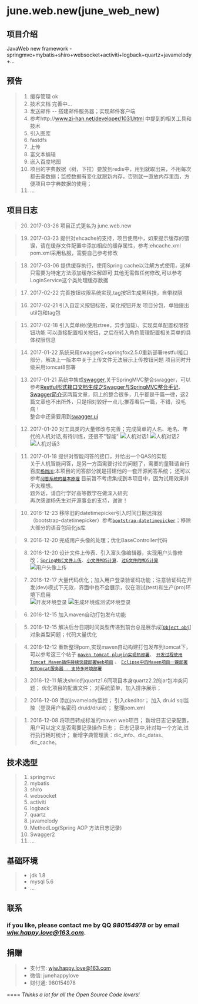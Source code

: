 # june.web.new(june_web_new)

## 项目介绍 

JavaWeb new framework - springmvc+mybatis+shiro+websocket+activiti+logback+quartz+javamelody+...

## 预告

> 1. 缓存管理		ok
> 1. 技术文档		完善中...
> 1. 发送邮件 -- 搭建邮件服务器；实现邮件客户端
> 1. 参考http://www.zi-han.net/developer/1031.html 中提到的相关工具和技术
> 1. 引入图库		
> 1. fastdfs	
> 1. 上传		
> 1. 富文本编辑	
> 1. 嵌入百度地图	
> 1. 项目的字典数据（树，下拉）要放到redis中，用到就取出来，不用每次都去查数据；监控数据有变化就跟新内存，否则就一直放内存里面，方便项目中字典数据的使用；
> 1. ...

## 项目日志

>20. 2017-03-26 项目正式更名为 june.web.new

>19. 2017-03-23 提供对ehcache的支持，项目使用中，如果提示缓存的错误，请在缓存文件配置中添加相应的缓存属性，参考:ehcache.xml
	pom.xml采用私服，需要自己参考修改

>18. 2017-03-06 提供缓存执行，使用Spring cache以注解方式使用，这样只需要为特定方法添加缓存注解即可
其他无需做任何修改,可以参考LoginService这个类处理缓存数据

>17. 2017-02-22 完善按钮权限系统实现,tag按钮生成黑科技，自带权限

>16. 2017-02-21 引入自定义按钮标签，简化按钮开发
	项目分包，单独提出util包和tag包
	
>15. 2017-02-18 引入菜单树(使用ztree，异步加载)、实现菜单配置权限按钮功能
	可以直接配置相关按钮，之后在转入角色管理配置相关菜单的具体权限信息
	
> 14. 2017-01-22 系统采用swagger2+springfox2.5.0重新部署restful接口部分，解决上一版本中关于上传文件无法展示上传按钮问题
	项目同时升级采用tomcat8部署
	
> 13. 2017-01-21 系统中集成[swagger](http://swagger.io/ "swagger"),关于SpringMVC整合swagger，可以参考[Restful形式接口文档生成之Swagger与SpringMVC整合手记](http://blog.csdn.net/xyw591238/article/details/51385233 "Swagger与SpringMVC整合")、[Swagger简介](http://blog.csdn.net/wangnan9279/article/details/44541665 "Swagger简介")这两篇文章，网上的整合很多，几乎都是千篇一律，这2篇文章也不出所外，只是相对较好一点儿;推荐看后一篇，不错，没毛病！    
	整合中还需要用到[swagger ui](https://github.com/swagger-api/swagger-ui/releases "swagger界面")

> 12. 2017-01-20 对工具类的大量修改与完善；完成简单的人名、地名、年代的人机对话,有待训练，还很不"智能"
	![人机对话1](https://github.com/junehappylove/img_lib/blob/master/june_web_new/image2.png "人机对话1")
	![人机对话2](https://github.com/junehappylove/img_lib/blob/master/june_web_new/image3.png "人机对话2")
	![人机对话3](https://github.com/junehappylove/img_lib/blob/master/june_web_new/image4.png "人机对话3")
	
> 11. 2017-01-18 提供对智能问答的接口，并给出一个QAS的实现  
	关于人机智能问答，是另一方面需要讨论的问题了，需要的童鞋请自行百度[`杨尚川`](http://yangshangchuan.iteye.com/ "杨尚川博客");本项目的问答部分就是搭建他的一套开源问答系统；
	还可以参考[`问答系统的基本原理`](http://blog.csdn.net/guotong1988/article/details/50787914 "杨尚川的QA系统的基本原理")
	目前暂不考虑集成到本项目中，因为试用效果并不太理想。   
	题外话，请自行学好高等数学在做深入研究    
	再次感谢杨先生对开源事业的支持，谢谢！
	
> 10. 2016-12-23 移除旧的datetimepicker引入时间日期选择器（bootstrap-datetimepicker）参考[`bootstrap-datetimepicker`](http://www.bootcss.com/p/bootstrap-datetimepicker/index.htm)；移除大部分的语音包简化js库

> 9. 2016-12-20 完成用户头像的处理；优化BaseController代码

> 8. 2016-12-20 设计文件上传表、引入富头像编辑器，实现用户头像修改；[`SpringMVC文件上传`](http://www.cnblogs.com/fjsnail/p/3491033.html)、[`小文件MD5计算`](http://blog.csdn.net/wangqiuyun/article/details/22941433)、[`过G文件的MD5计算`](http://www.cnblogs.com/yaowukonga/p/3523668.html)   
 ![用户头像上传](https://github.com/junehappylove/img_lib/blob/master/june_web_new/richimage1.png "用户头像上传")   
 
> 7. 2016-12-17 大量代码优化；加入用户登录验证码功能；注意验证码在开发(dev)模式下无效，界面中也不会展示，仅在测试(test)和生产(pro)环境下启用   
 	![开发环境登录](https://github.com/junehappylove/img_lib/blob/master/june_web_new/user_login_dev.png "开发环境登录")
 	![生成环境或测试环境登录](https://github.com/junehappylove/img_lib/blob/master/june_web_new/user_login_pro_test.png "生成环境或测试环境登录")   
 	
> 6. 2016-12-15 加入maven自动打包发布功能

> 5. 2016-12-15 解决后台日期时间类型传递到前台总是展示成[[`Object obj`](http://www.cnblogs.com/aquriushu/p/5777844.html)]对象类型问题；代码大量优化

> 4. 2016-12-12 重新整理pom,实现maven自动构建打包发布到tomcat下，可以参考这三个帖子
 [`maven tomcat plugin实现热部署`](https://github.com/junehappylove/june_web_new/wiki/maven-tomcat-plugin%E5%AE%9E%E7%8E%B0%E7%83%AD%E9%83%A8%E7%BD%B2 "maven tomcat plugin实现热部署")、
 [`开发过程使用Tomcat Maven插件持续快捷部署Web项目`](https://github.com/junehappylove/june_web_new/wiki/%E5%BC%80%E5%8F%91%E8%BF%87%E7%A8%8B%E4%BD%BF%E7%94%A8Tomcat-Maven%E6%8F%92%E4%BB%B6%E6%8C%81%E7%BB%AD%E5%BF%AB%E6%8D%B7%E9%83%A8%E7%BD%B2Web%E9%A1%B9%E7%9B%AE "开发过程使用Tomcat Maven插件持续快捷部署Web项目") 、
 [`Eclipse中的Maven项目一键部署到Tomcat服务器 - 支持多环境部署`](https://github.com/junehappylove/june_web_new/wiki/Eclipse%E4%B8%AD%E7%9A%84Maven%E9%A1%B9%E7%9B%AE%E4%B8%80%E9%94%AE%E9%83%A8%E7%BD%B2%E5%88%B0Tomcat%E6%9C%8D%E5%8A%A1%E5%99%A8-%E6%94%AF%E6%8C%81%E5%A4%9A%E7%8E%AF%E5%A2%83%E9%83%A8%E7%BD%B2 "Eclipse中的Maven项目一键部署到Tomcat服务器 - 支持多环境部署")
 
> 3. 2016-12-11 解决shrio的quartz1.6同项目本身quartz2.2的jar包冲突问题；
 	优化项目的配置文件；
 	对系统菜单，加入排序展示；
 	
> 2. 2016-12-09 
 	添加javamelody监控；
 	引入ckeditor；
 	加入 druid sql监控（登录用户名密码 druid/druid）；
 	整理pom.xml
 	
> 1. 2016-12-08 
 	将项目转成标准的maven web项目；
	新增日志记录配置，用户可以定义是否需要记录操作日志；
	日志记录中,针对每一个方法,进行执行耗时统计；
	新增字典管理表：dic\_info、dic\_datas、dic_cache。
 
## 技术选型 

 > 1. springmvc
 > 1. mybatis
 > 1. shiro
 > 1. websocket
 > 1. activiti
 > 1. logback
 > 1. quartz
 > 1. javamelody
 > 1. MethodLog(Spring AOP 方法日志记录)
 > 1. Swagger2
 > 1. ...
 
## 基础环境

> - jdk 1.8
> - mysql 5.6
> - ...
 
## 联系 

### if you like, please contact me by QQ *980154978* or by email *wjw.happy.love@163.com*.

## 捐赠

>* 支付宝: wjw.happy.love@163.com
>* 微信: junehappylove
>* 财付通: 980154978

====
*Thinks a lot for all the Open Source Code lovers!*
